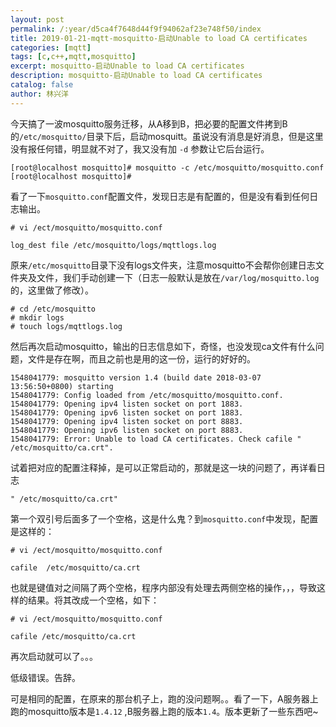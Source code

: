 ```yaml
---
layout: post
permalink: /:year/d5ca4f7648d44f9f94062af23e748f50/index
title: 2019-01-21-mqtt-mosquitto-启动Unable to load CA certificates
categories: [mqtt]
tags: [c,c++,mqtt,mosquitto]
excerpt: mosquitto-启动Unable to load CA certificates
description: mosquitto-启动Unable to load CA certificates
catalog: false
author: 林兴洋
---
```




今天搞了一波mosquitto服务迁移，从A移到B，把必要的配置文件拷到B的`/etc/mosquitto/`目录下后，启动mosquitt。虽说没有消息是好消息，但是这里没有报任何错，明显就不对了，我又没有加 `-d` 参数让它后台运行。

```shell
[root@localhost mosquitto]# mosquitto -c /etc/mosquitto/mosquitto.conf 
[root@localhost mosquitto]#
```



看了一下`mosquitto.conf`配置文件，发现日志是有配置的，但是没有看到任何日志输出。

```shell
# vi /ect/mosquitto/mosquitto.conf

log_dest file /etc/mosquitto/logs/mqttlogs.log
```

原来`/etc/mosquitto`目录下没有logs文件夹，注意mosquitto不会帮你创建日志文件夹及文件，我们手动创建一下（日志一般默认是放在`/var/log/mosquitto.log`的，这里做了修改）。

```shell
# cd /etc/mosquitto
# mkdir logs
# touch logs/mqttlogs.log
```



然后再次启动mosquitto，输出的日志信息如下，奇怪，也没发现ca文件有什么问题，文件是存在啊，而且之前也是用的这一份，运行的好好的。

```shell
1548041779: mosquitto version 1.4 (build date 2018-03-07 13:56:50+0800) starting
1548041779: Config loaded from /etc/mosquitto/mosquitto.conf.
1548041779: Opening ipv4 listen socket on port 1883.
1548041779: Opening ipv6 listen socket on port 1883.
1548041779: Opening ipv4 listen socket on port 8883.
1548041779: Opening ipv6 listen socket on port 8883.
1548041779: Error: Unable to load CA certificates. Check cafile " /etc/mosquitto/ca.crt".
```



试着把对应的配置注释掉，是可以正常启动的，那就是这一块的问题了，再详看日志

```
" /etc/mosquitto/ca.crt" 
```
第一个双引号后面多了一个空格，这是什么鬼？到`mosquitto.conf`中发现，配置是这样的：

```shell
# vi /ect/mosquitto/mosquitto.conf

cafile  /etc/mosquitto/ca.crt
```

也就是键值对之间隔了两个空格，程序内部没有处理去两侧空格的操作，，，导致这样的结果。将其改成一个空格，如下：
```shell
# vi /ect/mosquitto/mosquitto.conf

cafile /etc/mosquitto/ca.crt
```

再次启动就可以了。。。



低级错误。告辞。



可是相同的配置，在原来的那台机子上，跑的没问题啊。。看了一下，A服务器上跑的mosquitto版本是`1.4.12` ,B服务器上跑的版本`1.4`。版本更新了一些东西吧~